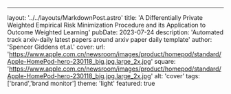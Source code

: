 ---layout: '../../layouts/MarkdownPost.astro'title: 'A Differentially Private Weighted Empirical Risk Minimization Procedure and its Application to Outcome Weighted Learning'pubDate: 2023-07-24description: 'Automated track arxiv-daily latest papers around arxiv paper daily template'author: 'Spencer Giddens et.al.'cover:    url: 'https://www.apple.com.cn/newsroom/images/product/homepod/standard/Apple-HomePod-hero-230118_big.jpg.large_2x.jpg'    square: 'https://www.apple.com.cn/newsroom/images/product/homepod/standard/Apple-HomePod-hero-230118_big.jpg.large_2x.jpg'    alt: 'cover'tags: ['brand','brand monitor']theme: 'light'featured: true